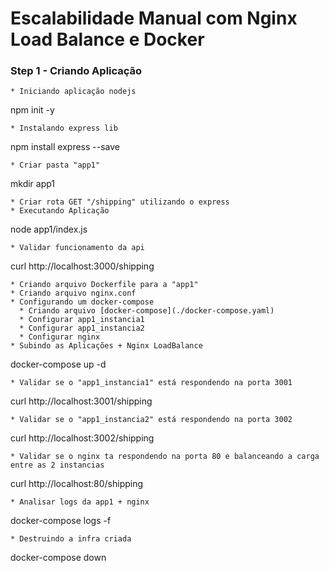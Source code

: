 # Escalabilidade Manual com Nginx Load Balance e Docker

### Step 1 - Criando Aplicação
```
* Iniciando aplicação nodejs
```
npm init -y
```
* Instalando express lib
```
npm install express --save
```
* Criar pasta "app1"
```
mkdir app1
```
* Criar rota GET "/shipping" utilizando o express
* Executando Aplicação
```
node app1/index.js
```
* Validar funcionamento da api
```
curl http://localhost:3000/shipping
```
* Criando arquivo Dockerfile para a "app1"
* Criando arquivo nginx.conf
* Configurando um docker-compose
  * Criando arquivo [docker-compose](./docker-compose.yaml)
  * Configurar app1_instancia1
  * Configurar app1_instancia2
  * Configurar nginx
* Subindo as Aplicações + Nginx LoadBalance
```
docker-compose up -d
```
* Validar se o "app1_instancia1" está respondendo na porta 3001
```
curl http://localhost:3001/shipping
```
* Validar se o "app1_instancia2" está respondendo na porta 3002
```
curl http://localhost:3002/shipping
```
* Validar se o nginx ta respondendo na porta 80 e balanceando a carga entre as 2 instancias
```
curl http://localhost:80/shipping
```
* Analisar logs da app1 + nginx
```
docker-compose logs -f
```
* Destruindo a infra criada
```
docker-compose down
```